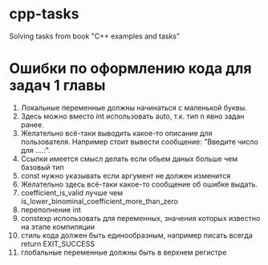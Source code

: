 # cpp-tasks
Solving tasks from book "С++ examples and tasks"

# Ошибки по оформлению кода для задач 1 главы

1. Локальные переменные должны начинаться с маленькой буквы.
2. Здесь можно вместо int использовать auto, т.к. тип n явно задан ранее.
3. Желательно всё-таки выводить какое-то описание для пользователя. Например стоит вывести сообщение: "Введите число для ....:".
4. Ссылки имеется смысл делать если обьем даных больше чем базовый тип
5. const нужно указывать если аргумент не должен изменится
6. Желательно здесь всё-таки какое-то сообщение об ошибке выдать.
7. coefficient_is_valid лучше чем is_lower_binominal_coefficient_more_than_zero
8. переполнение int
9. constexp использовать для переменных, значения которых известно на этапе компиляции
10. стиль кода должен быть единообразным, например писать всегда return EXIT_SUCCESS
11. глобальные переменные должны быть в верхнем регистре